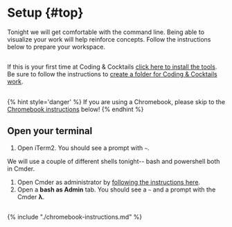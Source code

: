 # Setup {#top}
Tonight we will get comfortable with the command line. Being able to visualize your work will help reinforce concepts. Follow the instructions below to prepare your workspace.

<!-- trick markdown to give me a little space between these two sections of text -->
## 
If this is your first time at Coding & Cocktails [click here to install the tools](http://bit.ly/CnCTheTools). Be sure to follow the instructions to [create a folder for Coding & Cocktails work](https://codingandcocktailskc.gitbooks.io/coding-cocktails-the-tools/content/tips-directory-structure/).

<!-- trick markdown to give me a little space between these two sections of text -->
## 
{% hint style='danger' %}
If you are using a Chromebook, please skip to the <a href="#chromebook-instructions">Chromebook instructions</a> below!
{% endhint %}


## Open your terminal
<!--sec data-title="Mac instructions" data-id="section0" data-show=true data-collapse=true ces-->
1. Open iTerm2. You should see a prompt with `~`.
<!--endsec-->


<!--sec data-title="Windows instructions" data-id="section1" data-show=true data-collapse=true ces-->
We will use a couple of different shells tonight-- bash and powershell both in Cmder.

1. Open Cmder as administrator by [following the instructions here](https://codingandcocktailskc.gitbooks.io/coding-cocktails-the-tools/content/tools-command-line/#using-cmder). 
1. Open a **bash as Admin** tab. You should see a `~` and a prompt with the Cmder **λ**.
<!--endsec-->


<!-- trick markdown to give me a little space between these two sections of text -->
## 
<!--sec data-title="Chromebook instructions" data-id="section2" data-show=true data-collapse=true ces-->
{% include "./chromebook-instructions.md" %}
<!--endsec-->